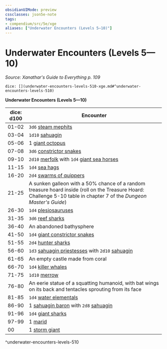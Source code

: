 ```yaml
---
obsidianUIMode: preview
cssclasses: json5e-note
tags:
- compendium/src/5e/xge
aliases: ["Underwater Encounters (Levels 5—10)"]
---
```

# Underwater Encounters (Levels 5—10)
*Source: Xanathar's Guide to Everything p. 109* 

`dice: [](underwater-encounters-levels-510-xge.md#^underwater-encounters-levels-510)`

**Underwater Encounters (Levels 5—10)**

| dice: d100 | Encounter |
|------------|-----------|
| 01-02 | `3d6` [steam mephits](/2-Mechanics/CLI/bestiary/elemental/steam-mephit.md) |
| 03-04 | `1d10` [sahuagin](/2-Mechanics/CLI/bestiary/humanoid/sahuagin.md) |
| 05-06 | 1 [giant octopus](/2-Mechanics/CLI/bestiary/beast/giant-octopus.md) |
| 07-08 | `3d6` [constrictor snakes](/2-Mechanics/CLI/bestiary/beast/constrictor-snake.md) |
| 09-10 | `2d10` [merfolk](/2-Mechanics/CLI/bestiary/humanoid/merfolk.md) with `1d4` [giant sea horses](/2-Mechanics/CLI/bestiary/beast/giant-sea-horse.md) |
| 11-15 | `1d4` [sea hags](/2-Mechanics/CLI/bestiary/fey/sea-hag.md) |
| 16-20 | `2d4` [swarms of quippers](/2-Mechanics/CLI/bestiary/beast/swarm-of-quippers.md) |
| 21-25 | A sunken galleon with a 50% chance of a random treasure hoard inside (roll on the Treasure Hoard: Challenge 5-10 table in chapter 7 of the *Dungeon Master's Guide*) |
| 26-30 | `1d4` [plesiosauruses](/2-Mechanics/CLI/bestiary/beast/plesiosaurus.md) |
| 31-35 | `3d6` [reef sharks](/2-Mechanics/CLI/bestiary/beast/reef-shark.md) |
| 36-40 | An abandoned bathysphere |
| 41-50 | `1d4` [giant constrictor snakes](/2-Mechanics/CLI/bestiary/beast/giant-constrictor-snake.md) |
| 51-55 | `2d4` [hunter sharks](/2-Mechanics/CLI/bestiary/beast/hunter-shark.md) |
| 56-60 | `1d3` [sahuagin priestesses](/2-Mechanics/CLI/bestiary/humanoid/sahuagin-priestess.md) with `2d10` [sahuagin](/2-Mechanics/CLI/bestiary/humanoid/sahuagin.md) |
| 61-65 | An empty castle made from coral |
| 66-70 | `1d4` [killer whales](/2-Mechanics/CLI/bestiary/beast/killer-whale.md) |
| 71-75 | `1d10` [merrow](/2-Mechanics/CLI/bestiary/monstrosity/merrow.md) |
| 76-80 | An eerie statue of a squatting humanoid, with bat wings on its back and tentacles sprouting from its face |
| 81-85 | `1d4` [water elementals](/2-Mechanics/CLI/bestiary/elemental/water-elemental.md) |
| 86-90 | 1 [sahuagin baron](/2-Mechanics/CLI/bestiary/humanoid/sahuagin-baron.md) with `2d8` [sahuagin](/2-Mechanics/CLI/bestiary/humanoid/sahuagin.md) |
| 91-96 | `1d4` [giant sharks](/2-Mechanics/CLI/bestiary/beast/giant-shark.md) |
| 97-99 | 1 [marid](/2-Mechanics/CLI/bestiary/elemental/marid.md) |
| 00 | 1 [storm giant](/2-Mechanics/CLI/bestiary/giant/storm-giant.md) |
^underwater-encounters-levels-510